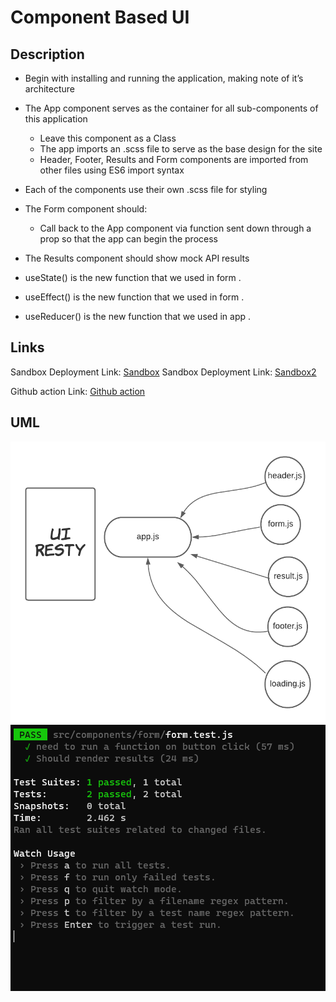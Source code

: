 
# Component Based UI



## Description

- Begin with installing and running the application, making note of it’s architecture

- The App component serves as the container for all sub-components of this application

  - Leave this component as a Class
  - The app imports an .scss file to serve as the base design for the site
  - Header, Footer, Results and Form components are imported from other files using ES6 import syntax

- Each of the components use their own .scss file for styling

- The Form component should:

  - Call back to the App component via function sent down through a prop so that the app can begin the process

- The Results component should show mock API results

- useState() is the new function that we used in form .

- useEffect() is the new function that we used in form .

- useReducer() is the new function that we used in app .


## Links

Sandbox Deployment Link: [Sandbox](https://codesandbox.io/s/autumn-surf-g685b)
Sandbox Deployment Link: [Sandbox2](https://codesandbox.io/s/distracted-hypatia-iq8b2?file=/src/app.js)

Github action  Link: [Github action](https://github.com/qusaiqeisi/resty/runs/3587305335)

## UML

![uml](img/uml.png)
![Test](img/rsty.PNG)
